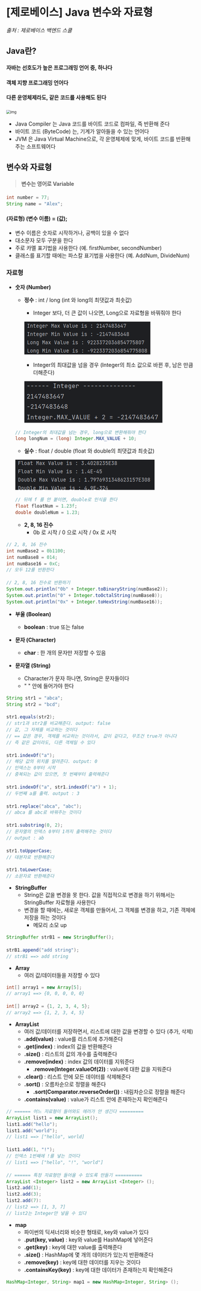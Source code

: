 # [제로베이스] Java 변수와 자료형

*출처 : 제로베이스 백엔드 스쿨*





## Java란?

#### 자바는 선호도가 높은 프로그래밍 언어 중, 하나다

#### 객체 지향 프로그래밍 언어다

#### 다른 운영체제라도, 같은 코드를 사용해도 된다



<img src="https://blog.kakaocdn.net/dn/ATMXA/btsey6E8SZw/V8rukGM67PvIRSf5k4kI1k/img.webp" alt="img" style="zoom:67%;" />

- Java Compiler 는 Java 코드를 바이트 코드로 컴파일, 즉 반환해 준다
- 바이트 코드 (ByteCode) 는, 기계가 알아들을 수 있는 언어다
- JVM 은 Java Virtual Machine으로, 각 운영체제에 맞게, 바이트 코드를 반환해 주는 소프트웨어다





## 변수와 자료형

> #### 변수는 영어로 Variable

```java
int number = 77;
String name = "Alex";
```

#### **(자료형)  (변수 이름) = (값);**

- 변수 이름은 숫자로 시작하거나, 공백이 있을 수 없다
- 대소문자 모두 구분을 한다
- 주로 카멜 표기법을 사용한다 (예. firstNumber, secondNumber)
- 클래스를 표기할 때에는 파스칼 표기법을 사용한다 (예. AddNum, DivideNum)





### 자료형

- **숫자 (Number)** 

  - **정수** : int / long (int 와 long의 최댓값과 최솟값)
    - Integer 보다, 더 큰 값이 나오면, Long으로 자료형을 바꿔줘야 한다
    
    ![image-20230526142948428](1_제로베이스_Java.assets/image-20230526142948428.png)
    
    - Integer의 최대값을 넘을 경우 (Integer의 최소 값으로 바뀐 후, 남은 만큼 더해준다)
    
    ![image-20230530110803879](1_제로베이스_Java.assets/image-20230530110803879.png)
    
    

  ```java
  // Integer의 최대값을 넘는 경우, long으로 변환해줘야 한다
  long longNum = (long) Integer.MAX_VALUE + 10;
  ```

  

  

  - **실수** : float / double (float 와 double의 최댓값과 최솟값)

  ![image-20230526143126528](1_제로베이스_Java.assets/image-20230526143126528.png)

  ```java
  // 뒤에 f 를 안 붙이면, double로 인식을 한다
  float floatNum = 1.23f;
  double doubleNum = 1.23;
  ```

  

  

  - **2, 8, 16 진수**
    - 0b 로 시작 / 0 으로 시작 / 0x 로 시작


```java
// 2, 8, 16 진수
int numBase2 = 0b1100;
int numBase8 = 014;
int numBase16 = 0xC;
// 모두 12를 반환한다

// 2, 8, 16 진수로 반환하기
System.out.println("0b" + Integer.toBinaryString(numBase2));
System.out.println("0" + Integer.toOctalString(numBase8));
System.out.println("0x" + Integer.toHexString(numBase16));
```



- **부울 (Boolean)**
  - **boolean** : true 또는 false



- **문자 (Character)**

  - **char** : 한 개의 문자만 저장할 수 있음



- **문자열 (String)**
  - Character가 문자 하나면, String은 문자들이다
  - " "  안에 들어가야 한다

```java
String str1 = "abca";
String str2 = "bcd";

str1.equals(str2);
// str1과 str2를 비교해준다. output: false
// 값, 그 자체를 비교하는 것이다
// == 값은 경우, 객체를 비교하는 것이라서, 값이 같다고, 무조건 true가 아니다
// 즉 같은 값이라도, 다른 객체일 수 있다

str1.indexOf("a");
// 해당 값의 위치를 알려준다. output: 0
// 인덱스는 0부터 시작
// 중복되는 값이 있으면, 첫 번째부터 출력해준다

str1.indexOf("a", str1.indexOf("a") + 1);
// 두번째 a를 출력. output : 3

str1.replace("abca", "abc");
// abca 를 abc로 바꿔주는 것이다

str1.substring(0, 2);
// 문자열의 인덱스 0부터 1까지 출력해주는 것이다
// output : ab

str1.toUpperCase;
// 대분자로 반환해준다

str1.toLowerCase;
// 소문자로 반환해준다
```



- **StringBuffer**
  - String은 값을 변경을 못 한다. 값을 직접적으로 변경을 하기 위해서는 StringBuffer 자료형을 사용한다
  - 변경을 할 때에는, 새로운 객체를 만들어서, 그 객체를 변경을 하고, 기존 객체에 저장을 하는 것이다
    - 메모리 소모 up

```java
StringBuffer strB1 = new StringBuffer();

strB1.append("add string");
// strB1 ==> add string
```



- **Array**
  - 여러 값/데이터들을 저장할 수 있다

```java
int[] array1 = new Array[5];
// array1 ==> {0, 0, 0, 0, 0}

int[] array2 = {1, 2, 3, 4, 5};
// array2 ==> {1, 2, 3, 4, 5}
```



- **ArrayList**
  - 여러 값/데이터를 저장하면서, 리스트에 대한 값을 변경할 수 있다 (추가, 삭제)
  - **.add(value)** : value를 리스트에 추가해준다
  - **.get(index)** : index의 값을 반환해준다
  - **.size()** : 리스트의 값의 개수를 출력해준다
  - **.remove(index)** : index 값의 데이터를 지워준다
    - **.remove(Integer.valueOf(2))** : value에 대한 값을 지워준다
  - **.clear()** : 리스트 안에 모든 데이터를 삭제해준다
  - **.sort()** : 오름차순으로 정렬을 해준다
    - **.sort(Comparator.reverseOrder())** : 내림차순으로 정렬을 해준다
  - **.contains(value)** : value가 리스트 안에 존재하는지 확인해준다

```java
// ====== 어느 자료형이 들어와도 에러가 안 생긴다 =========
ArrayList list1 = new ArrayList();
list1.add("hello");
list1.add("world");
// list1 ==> ["hello", world]

list1.add(1, "!");
// 인덱스 1번째에 !를 넣는 것이다
// list1 ==> ["hello", "!", "world"]

// ====== 특정 자료형만 들어올 수 있도록 만들기 ==========
ArrayList <Integer> list2 = new ArrayList <Integer> ();
list2.add(1);
list2.add(3);
list2.add(7):
// list2 ==> [1, 3, 7]
// list2는 Integer만 넣을 수 있다
```



- **map**
  - 파이썬의 딕셔너리와 비슷한 형태로, key와 value가 있다
  - **.put(key, value)** : key와 value를 HashMap에 넣어준다
  - **.get(key)** : key에 대한 value를 출력해준다 
  - **.size()** : HashMap에 몇 개의 데이터가 있는지 반환해준다
  - **.remove(key)** : key에 대한 데이터를 지우는 것이다
  - **.containsKey(key)** : key에 대한 데이터가 존재하는지 확인해준다

```java
HashMap<Integer, String> map1 = new HashMap<Integer, String> ();
```

